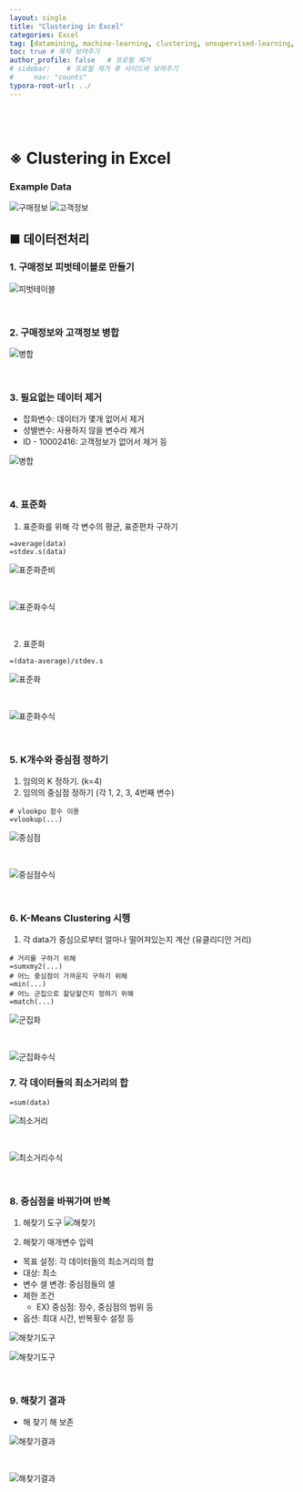 ```yaml
---
layout: single
title: "Clustering in Excel"
categories: Excel
tag: [datamining, machine-learning, clustering, unsupervised-learning, excel]
toc: true # 목차 보여주기
author_profile: false   # 프로필 제거
# sidebar:    # 프로필 제거 후 사이드바 보여주기
#     nav: "counts"
typora-root-url: ../
---
```

<br><br>

# ※ Clustering in Excel

### Example Data

![구매정보]({{site.url}}/images/excel/2024-03-25-excel-clustering/0_구매정보.JPG)
![고객정보]({{site.url}}/images/excel/2024-03-25-excel-clustering/0_고객정보.JPG)

## ■ 데이터전처리

### 1. 구매정보 피벗테이블로 만들기

![피벗테이블]({{site.url}}/images/excel/2024-03-25-excel-clustering/1_구매정보_피벗처리_1.JPG)

<br>

### 2. 구매정보와 고객정보 병합

![병합]({{site.url}}/images/excel/2024-03-25-excel-clustering/2_데이터전처리_1.JPG)

<br>

### 3. 필요없는 데이터 제거
- 잡화변수: 데이터가 몇개 없어서 제거
- 성별변수: 사용하지 않을 변수라 제거
- ID - 10002416: 고객정보가 없어서 제거 등

![병합]({{site.url}}/images/excel/2024-03-25-excel-clustering/3_데이터전처리_1.JPG)

<br>

### 4. 표준화
1. 표준화를 위해 각 변수의 평균, 표준편차 구하기

```excel
=average(data)
=stdev.s(data)
```

![표준화준비]({{site.url}}/images/excel/2024-03-25-excel-clustering/4_표준화준비.jpg)

<br>

![표준화수식]({{site.url}}/images/excel/2024-03-25-excel-clustering/4_표준화준비_수식.jpg)

<br>

2. 표준화

```excel
=(data-average)/stdev.s
```

![표준화]({{site.url}}/images/excel/2024-03-25-excel-clustering/5_표준화.jpg)

<br>

![표준화수식]({{site.url}}/images/excel/2024-03-25-excel-clustering/5_표준화_수식.jpg)

<br>

### 5. K개수와 중심점 정하기
1. 임의의 K 정하기. (k=4)
2. 임의의 중심점 정하기 (각 1, 2, 3, 4번째 변수)

```excel
# vlookpu 함수 이용
=vlookup(...)
```

![중심점]({{site.url}}/images/excel/2024-03-25-excel-clustering/6_중심점정하기.jpg)

<br>

![중심점수식]({{site.url}}/images/excel/2024-03-25-excel-clustering/6_중심점정하기_수식.jpg)

<br>

### 6. K-Means Clustering 시행
1. 각 data가 중심으로부터 얼마나 떨어져있는지 계산 (유클리디안 거리)

```excel
# 거리를 구하기 위해
=sumxmy2(...)
# 어느 중심점이 가까운지 구하기 위해
=min(...)
# 어느 군집으로 할당할건지 정하기 위해
=match(...)
```

![군집화]({{site.url}}/images/excel/2024-03-25-excel-clustering/7_군집화.jpg)

<br>

![군집화수식]({{site.url}}/images/excel/2024-03-25-excel-clustering/7_군집화_수식.jpg)

### 7. 각 데이터들의 최소거리의 합

```excel
=sum(data)
```

![최소거리]({{site.url}}/images/excel/2024-03-25-excel-clustering/8_최소거리.jpg)

<br>

![최소거리수식]({{site.url}}/images/excel/2024-03-25-excel-clustering/8_최소거리_수식.jpg)

<br>

### 8. 중심점을 바꿔가며 반복

1. 해찾기 도구
![해찾기]({{site.url}}/images/excel/2024-03-25-excel-clustering/9_해찾기_1.JPG)

2. 해찾기 매개변수 입력
- 목표 설정: 각 데이터들의 최소거리의 합
- 대상: 최소
- 변수 셀 변경: 중심점들의 셀
- 제한 조건
  - EX) 중심점: 정수, 중심점의 범위 등
- 옵션: 최대 시간, 반복횟수 설정 등

![해찾기도구]({{site.url}}/images/excel/2024-03-25-excel-clustering/10_해찾기도구.JPG)

![해찾기도구]({{site.url}}/images/excel/2024-03-25-excel-clustering/10_해찾기도구_1.JPG)

<br>

### 9. 해찾기 결과
- 해 찾기 해 보존

![해찾기결과]({{site.url}}/images/excel/2024-03-25-excel-clustering/10_해찾기도구_결과.JPG)

<br>

![해찾기결과]({{site.url}}/images/excel/2024-03-25-excel-clustering/10_해찾기도구_결과_1.JPG)

